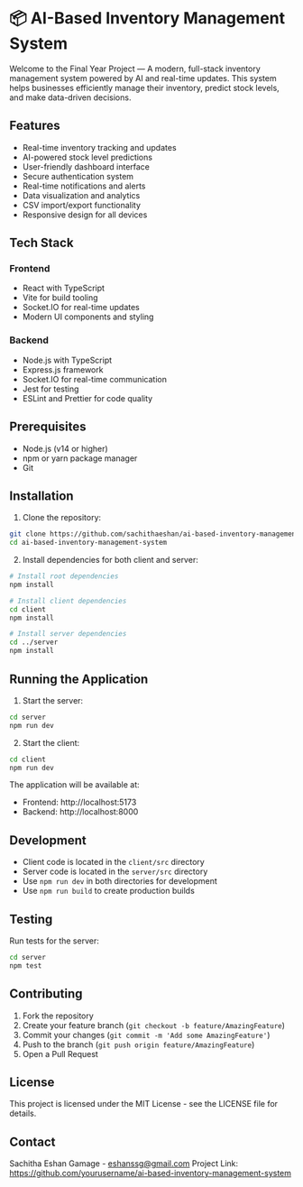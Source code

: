 # 📦 AI-Based Inventory Management System

Welcome to the Final Year Project — A modern, full-stack inventory management system powered by AI and real-time updates. This system helps businesses efficiently manage their inventory, predict stock levels, and make data-driven decisions.

## Features

- Real-time inventory tracking and updates
- AI-powered stock level predictions
- User-friendly dashboard interface
- Secure authentication system
- Real-time notifications and alerts
- Data visualization and analytics
- CSV import/export functionality
- Responsive design for all devices

## Tech Stack

### Frontend
- React with TypeScript
- Vite for build tooling
- Socket.IO for real-time updates
- Modern UI components and styling

### Backend
- Node.js with TypeScript
- Express.js framework
- Socket.IO for real-time communication
- Jest for testing
- ESLint and Prettier for code quality

## Prerequisites

- Node.js (v14 or higher)
- npm or yarn package manager
- Git

## Installation

1. Clone the repository:
```bash
git clone https://github.com/sachithaeshan/ai-based-inventory-management-system.git
cd ai-based-inventory-management-system
```

2. Install dependencies for both client and server:
```bash
# Install root dependencies
npm install

# Install client dependencies
cd client
npm install

# Install server dependencies
cd ../server
npm install
```

## Running the Application

1. Start the server:
```bash
cd server
npm run dev
```

2. Start the client:
```bash
cd client
npm run dev
```

The application will be available at:
- Frontend: http://localhost:5173
- Backend: http://localhost:8000

## Development

- Client code is located in the `client/src` directory
- Server code is located in the `server/src` directory
- Use `npm run dev` in both directories for development
- Use `npm run build` to create production builds

## Testing

Run tests for the server:
```bash
cd server
npm test
```

## Contributing

1. Fork the repository
2. Create your feature branch (`git checkout -b feature/AmazingFeature`)
3. Commit your changes (`git commit -m 'Add some AmazingFeature'`)
4. Push to the branch (`git push origin feature/AmazingFeature`)
5. Open a Pull Request

## License

This project is licensed under the MIT License - see the LICENSE file for details.

## Contact

Sachitha Eshan Gamage - eshanssg@gmail.com
Project Link: https://github.com/yourusername/ai-based-inventory-management-system
